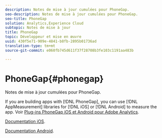 ```yaml
---
description: Notes de mise à jour cumulées pour PhoneGap.
seo-description: Notes de mise à jour cumulées pour PhoneGap.
seo-title: PhoneGap
solution: Analytics,Experience Cloud
subtopic: Notes de mise à jour
title: PhoneGap
topic: Développeur et mise en œuvre
uuid: 430f5e71-909e-4841-b8fb-2895b01736ad
translation-type: tm+mt
source-git-commit: e060fb745d611f37f28708b3fe103c1191aa483b

---
```



# PhoneGap{#phonegap}

Notes de mise à jour cumulées pour PhoneGap.

If you are building apps with [!DNL PhoneGap], you can use [!DNL AppMeasurement] libraries for [!DNL iOS] or [!DNL Android] to measure the app. Voir [Plug-ins PhoneGap iOS et Android pour Adobe Analytics](https://marketing.adobe.com/developer/gallery/beta-phonegap-ios-and-android-plug-ins-for-sitecatalyst).

[Documentation iOS](https://marketing.adobe.com/resources/help/en_US/sc/appmeasurement/ios/index.html?f=phonegap).

[Documentation Android](https://marketing.adobe.com/resources/help/en_US/sc/appmeasurement/android/index.html?f=phonegap).
